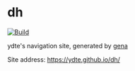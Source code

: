 # dh

[![Build](https://github.com/ydte/dh/actions/workflows/generate.yml/badge.svg)](https://github.com/ydte/dh/actions/workflows/generate.yml)

ydte's navigation site, generated by [gena](https://github.com/x1ah/gena)

Site address: https://ydte.github.io/dh/